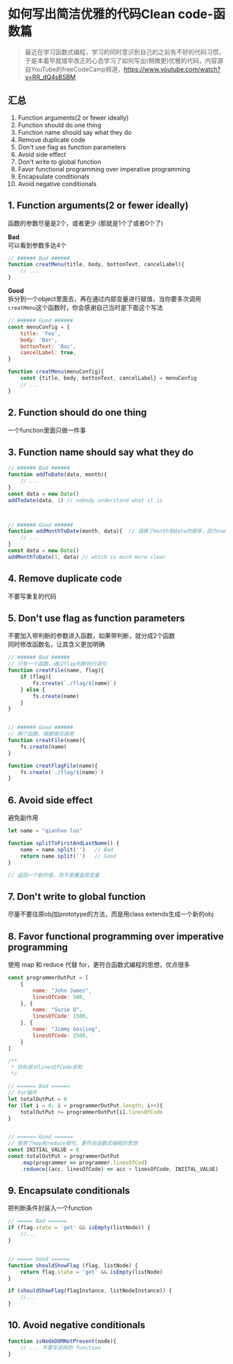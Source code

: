# 如何写出简洁优雅的代码Clean code-函数篇

> 最近在学习函数式编程，学习的同时意识到自己的之前有不好的代码习惯，于是本着早就错早改正的心态学习了如何写出(稍微更)优雅的代码，内容源自YouTube的freeCodeCamp频道，https://www.youtube.com/watch?v=RR_dQ4sBSBM


## 汇总
1. Function arguments(2 or fewer ideally)
2. Function should do one thing
3. Function name should say what they do
4. Remove duplicate code
5. Don't use flag as function parameters
6. Avoid side effect
7. Don't write to global function
8. Favor functional programming over imperative programming
9.  Encapsulate conditionals
10. Avoid negative conditionals


## 1. Function arguments(2 or fewer ideally)
函数的参数尽量是2个，或者更少 (那就是1个了或者0个了)

**Bad**  
可以看到参数多达4个
```js
// ###### Bad ######
function creatMenu(title, body, bottonText, cancelLabel){
    // ...
}
```



**Good**  
拆分到一个object里面去，再在通过内部变量进行赋值，当你要多次调用`creatMenu`这个函数时，你会感谢自己当时是下面这个写法
```js
// ###### Good ######
const menuConfig = {
    title: 'Foo',
    body: 'Bar',
    bottonText: 'Baz',
    cancelLabel: true,
}

function creatMenu(menuConfig){
    const {title, body, bottonText, cancelLabel} = menuConfig
    // ...
}
```



## 2. Function should do one thing
一个function里面只做一件事




## 3. Function name should say what they do
```js
// ###### Bad ######
function addToDate(data, month){
    // ...
}
const data = new Date()
addTodate(data, 1) // nobody understand what it is 



// ###### Good ######
function addMonthToDate(month, data){  // 调换了month和data的顺序，因为name是 add month -> data
    // ...
}
const data = new Date()
addMonthToDate(1, data) // which is much more clear

```




## 4. Remove duplicate code
不要写重复的代码





## 5. Don't use flag as function parameters
不要加入带判断的参数进入函数，如果带判断，就分成2个函数  
同时修改函数名，让其含义更加明确
```js
// ###### Bad ######
// 只有一个函数，通过flag判断执行语句
function creatFile(name, flag){
    if (flag){
        fs.create(`./flag/${name}`)
    } else {
        fs.create(name)
    }
}


// ###### Good ######
// 两个函数，根据情况调用
function creatFile(name){
    fs.create(name)
}

function creatFlagFile(name){
    fs.create(`./flag/${name}`)
}
```




## 6. Avoid side effect
避免副作用
```js
let name = "qianhao luo"

function splitToFirstAndLastName() {
    name = name.split('')   // Bad
    return name.split('')   // Good
}

// 返回一个新的值，而不是覆盖原变量
```




## 7. Don't write to global function
尽量不要往原obj加prototype的方法，而是用class extends生成一个新的obj



## 8. Favor functional programming over imperative programming
使用 map 和 reduce 代替 for，更符合函数式编程的思想，优点很多

```js
const programmerOutPut = [
    {
        name: "John James",
        linesOfCode: 500,
    }, {
        name: "Suzie Q",
        linesOfCode: 1500, 
    }, {
        name: "Jimmy Gosling",
        linesOfCode: 2500, 
    }
]

/** 
 * 目标是对linesOfCode求和 
 */

// ====== Bad ======
// for循环
let totalOutPut = 0
for (let i = 0; i < programmerOutPut.length; i++){
    totalOutPut += programmerOutPut[i].linesOfCode
}


// ====== Good ======
// 使用了map和reduce替代，更符合函数式编程的思想
const INITIAL_VALUE = 0
const totalOutPut = programmerOutPut
    .map(programmer => programmer.linesOfCod)
    .reduece((acc, linesOfCode) => acc + linesOfCode, INIITAL_VALUE)
```



## 9. Encapsulate conditionals
把判断条件封装入一个function
```js
// ===== Bad ======
if (flag.state = 'get' && isEmpty(listNode)) {
    //...
}


// ===== Good ======
function shouldShowFlag (flag, listNode) {
    return flag.state = 'get' && isEmpty(listNode)
}

if (shouldShowFlag(flagInstance, listNodeInstance)) {
    //...
}
```


## 10. Avoid negative conditionals
```js
function isNodeDOMNotPresent(node){
    // ... 不要写这样的 function
}
```